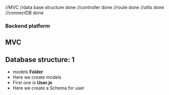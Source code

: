//MVC
//data base structure done 
//controller done
//route done
//utils done
//connectDB done

### Backend platform

## MVC 

## Database structure: 1
- models **Folder**
- Here we create models 
- First one is **User.js**
- Here we create a Schema for user

